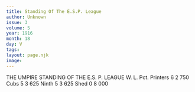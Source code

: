 ```yaml
---
title: Standing Of The E.S.P. League
author: Unknown
issue: 3
volume: 5
year: 1916
month: 18
day: V
tags:
layout: page.njk
image:
---
```

THE UMPIRE STANDING OF THE E.S. P. LEAGUE    		W. L. Pct.   Printers	6   2  750   Cubs		5   3  625   Ninth	5   3  625   Shed		0   8  000   


